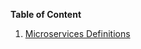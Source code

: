 **Table of Content**
1. [Microservices Definitions](https://github.com/sandwi/curated-lists/blob/master/microservices/microservices-notes/microservices-definitions.md)

